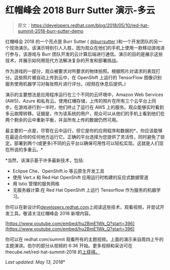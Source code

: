 # 红帽峰会 2018 Burr Sutter 演示-多云

> 原文：<https://developers.redhat.com/blog/2018/05/10/red-hat-summit-2018-burr-sutter-demo>

红帽峰会 2018 的一个亮点是 Burr Sutter ( [@burrsutter](https://twitter.com/burrsutter) )和一个开发团队的另一个现场演示。该演示特别引人入胜，因为观众在他们的手机上使用一款移动游戏进行参与，该游戏与 Burr 团队开发的云计算后端进行通信。演示的目的是展示这些技术，并展示如何用现代方法解决复杂的开发和部署挑战。

作为游戏的一部分，观众被要求对所要求的物体拍照。根据照片对请求的表现打分。这些照片被自动上传到云中，在 OpenShift 上运行的 TensorFlow 图像识别服务使用机器学习对每张照片进行评分。(视频在休息后提供。)

演示的主要想法是应用程序运行在三个不同的云环境中，Amazon Web Services (AWS)、Azure 和私有云。使用红帽存储，上传的照片在所有三个云平台上同步。在游戏进行到一半时，他们终止了运行在 AWS 上的服务。观众能够实时看到多云故障转移。证据是，作为该系统的用户，观众可以从他们的手机上看到他们在两个剩余的云中重新平衡，并且所有上传的数据仍然可用。

最主要的一点是，尽管在云中运行，但它是你的应用程序和数据的*，你应该能够在最适合你的任何地方运行它。正确的平台选择为您提供了灵活性，同时避免了锁定。部署到两个(或更多)不同的云平台以确保可用性可以轻松实现。这就是人们现在所说的多重云。*

 *当然，该演示基于许多最新技术，包括:

*   Eclipse Che、OpenShift.io 等云原生开发工具
*   使用 Vert.x 和 Red Hat OpenShift 应用运行时构建的反应式数据管道
*   用 Istio 管理的服务网格
*   无服务器计算:在 Red Hat OpenShift 上运行 Tensorflow 作为服务的机器学习。

你可以在新设计的[developers.redhat.com](https://developers.redhat.com/)上阅读这些技术，观看视频，并尝试开发工具。敬请关注红帽峰会 2018 新增内容。

[https://www.youtube.com/embed/hu2BmE1Wk_Q?start=396](https://www.youtube.com/embed/hu2BmE1Wk_Q?start=396)

你可以在 redhat.com/summit 观看所有的主题视频。上面的演示来自周四上午的主题演讲。伯尔的部分从视频的 6:36 开始。更多视频和采访可在 thecube.net/red-hat-summit-2018 的[上获得。](https://www.thecube.net/red-hat-summit-2018)

*Last updated: May 13, 2018**